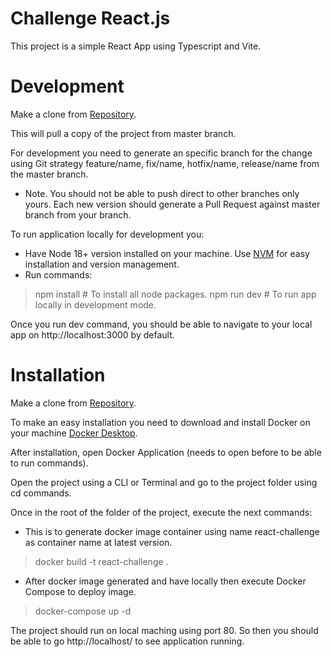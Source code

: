 # Challenge React.js

This project is a simple React App using Typescript and Vite.

# Development

Make a clone from [Repository](git@github.com:eddiecerv/react-challenge.git).

This will pull a copy of the project from master branch.

For development you need to generate an specific branch for the change using Git strategy feature/name, fix/name, hotfix/name, release/name from the master branch.

- Note. You should not be able to push direct to other branches only yours. Each new version should generate a Pull Request against master branch from your branch.

To run application locally for development you:

- Have Node 18+ version installed on your machine. Use [NVM](https://github.com/nvm-sh/nvm) for easy installation and version management.
- Run commands:

> npm install # To install all node packages.
> npm run dev # To run app locally in development mode.

Once you run dev command, you should be able to navigate to your local app on http://localhost:3000 by default.

# Installation

Make a clone from [Repository](git@github.com:eddiecerv/react-challenge.git).

To make an easy installation you need to download and install Docker on your machine [Docker Desktop](https://www.docker.com/products/docker-desktop/).

After installation, open Docker Application (needs to open before to be able to run commands).

Open the project using a CLI or Terminal and go to the project folder using cd commands.

Once in the root of the folder of the project, execute the next commands:

- This is to generate docker image container using name react-challenge as container name at latest version.

> docker build -t react-challenge .

- After docker image generated and have locally then execute Docker Compose to deploy image.

> docker-compose up -d

The project should run on local maching using port 80. So then you should be able to go http://localhost/ to see application running.
